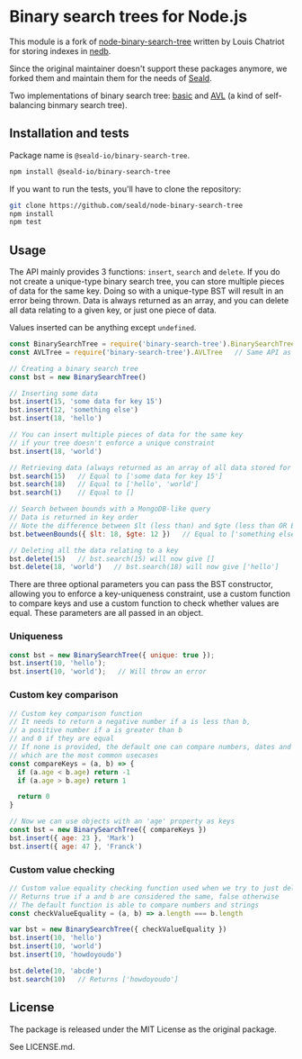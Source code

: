 # Binary search trees for Node.js

This module is a fork
of [node-binary-search-tree](https://github.com/louischatriot/node-binary-search-tree)
written by Louis Chatriot for storing indexes
in [nedb](https://github.com/louischatriot/nedb).

Since the original maintainer doesn't support these packages anymore, we forked
them and maintain them for the needs of [Seald](https://www.seald.io).

Two implementations of binary search
tree: [basic](http://en.wikipedia.org/wiki/Binary_search_tree)
and [AVL](http://en.wikipedia.org/wiki/AVL_tree) (a kind of self-balancing
binmary search tree).

## Installation and tests

Package name is `@seald-io/binary-search-tree`.

```bash
npm install @seald-io/binary-search-tree
```

If you want to run the tests, you'll have to clone the repository:

```bash
git clone https://github.com/seald/node-binary-search-tree
npm install
npm test
```

## Usage

The API mainly provides 3 functions: `insert`, `search` and `delete`. If you do
not create a unique-type binary search tree, you can store multiple pieces of
data for the same key. Doing so with a unique-type BST will result in an error
being thrown. Data is always returned as an array, and you can delete all data
relating to a given key, or just one piece of data.

Values inserted can be anything except `undefined`.

```javascript
const BinarySearchTree = require('binary-search-tree').BinarySearchTree
const AVLTree = require('binary-search-tree').AVLTree   // Same API as BinarySearchTree

// Creating a binary search tree
const bst = new BinarySearchTree()

// Inserting some data
bst.insert(15, 'some data for key 15')
bst.insert(12, 'something else')
bst.insert(18, 'hello')

// You can insert multiple pieces of data for the same key
// if your tree doesn't enforce a unique constraint
bst.insert(18, 'world')

// Retrieving data (always returned as an array of all data stored for this key)
bst.search(15)   // Equal to ['some data for key 15']
bst.search(18)   // Equal to ['hello', 'world']
bst.search(1)    // Equal to []

// Search between bounds with a MongoDB-like query
// Data is returned in key order
// Note the difference between $lt (less than) and $gte (less than OR EQUAL)
bst.betweenBounds({ $lt: 18, $gte: 12 })   // Equal to ['something else', 'some data for key 15']

// Deleting all the data relating to a key
bst.delete(15)   // bst.search(15) will now give []
bst.delete(18, 'world')   // bst.search(18) will now give ['hello']
```

There are three optional parameters you can pass the BST constructor, allowing
you to enforce a key-uniqueness constraint, use a custom function to compare
keys and use a custom function to check whether values are equal. These
parameters are all passed in an object.

### Uniqueness

```javascript
const bst = new BinarySearchTree({ unique: true });
bst.insert(10, 'hello');
bst.insert(10, 'world');   // Will throw an error
```

### Custom key comparison

```javascript
// Custom key comparison function
// It needs to return a negative number if a is less than b,
// a positive number if a is greater than b
// and 0 if they are equal
// If none is provided, the default one can compare numbers, dates and strings
// which are the most common usecases
const compareKeys = (a, b) => {
  if (a.age < b.age) return -1
  if (a.age > b.age) return 1

  return 0
}

// Now we can use objects with an 'age' property as keys
const bst = new BinarySearchTree({ compareKeys })
bst.insert({ age: 23 }, 'Mark')
bst.insert({ age: 47 }, 'Franck')
```

### Custom value checking

```javascript
// Custom value equality checking function used when we try to just delete one piece of data
// Returns true if a and b are considered the same, false otherwise
// The default function is able to compare numbers and strings
const checkValueEquality = (a, b) => a.length === b.length

var bst = new BinarySearchTree({ checkValueEquality })
bst.insert(10, 'hello')
bst.insert(10, 'world')
bst.insert(10, 'howdoyoudo')

bst.delete(10, 'abcde')
bst.search(10)   // Returns ['howdoyoudo']
```

## License

The package is released under the MIT License as the original package.

See LICENSE.md.
